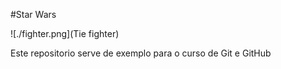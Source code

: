 #Star Wars

![./fighter.png](Tie fighter)

Este repositorio serve de exemplo para o curso de Git e GitHub
 
